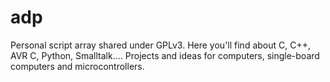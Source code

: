 adp
===

Personal script array shared under GPLv3. Here you'll find about C, C++, AVR C, Python, Smalltalk.... Projects and ideas for computers, single-board computers and microcontrollers.
